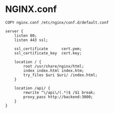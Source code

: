 # NGINX.conf

`COPY nginx.conf /etc/nginx/conf.d/default.conf`

```
server {
    listen 80;
    listen 443 ssl;

    ssl_certificate      cert.pem;
    ssl_certificate_key  cert.key;

    location / {
        root /usr/share/nginx/html;
        index index.html index.htm;
        try_files $uri $uri/ /index.html;
    }

    location /api/ {
        rewrite ^\/api\/(.*)$ /$1 break;
        proxy_pass http://backend:3000;
    }
}
```
